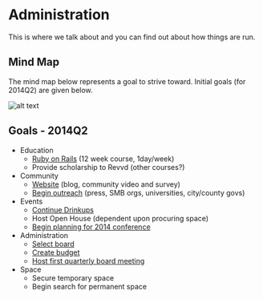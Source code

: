 Administration
==============

This is where we talk about and you can find out about how things are run.

Mind Map
---

The mind map below represents a goal to strive toward. Initial goals (for 2014Q2) are given below.

![alt text](https://raw.github.com/qcmerge/administration/master/docs/qcmerge-mind-map.png "Organizational Mind Map")


Goals - 2014Q2
---

* Education
    * [Ruby on Rails](https://github.com/qcmerge/training/issues?milestone=1&state=open) (12 week course, 1day/week)
    * Provide scholarship to Revvd (other courses?)
* Community
    * [Website](https://github.com/qcmerge/qcmerge.github.io) (blog, community video and survey)
    * [Begin outreach](https://github.com/qcmerge/community/issues/1) (press, SMB orgs, universities, city/county govs)
* Events
    * [Continue Drinkups](https://github.com/qcmerge/drinkup)
    * Host Open House (dependent upon procuring space)
    * [Begin planning for 2014 conference](https://github.com/qcmerge/2014)
* Administration
    * [Select board](https://github.com/qcmerge/administration/issues/1)
    * [Create budget](https://github.com/qcmerge/administration/issues/2)
    * [Host first quarterly board meeting](https://github.com/qcmerge/administration/issues/3)
* Space
    * Secure temporary space
    * Begin search for permanent space
